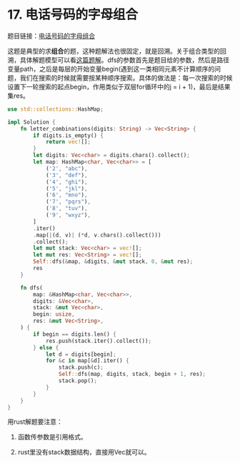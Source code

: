 # 17. 电话号码的字母组合

题目链接：[电话号码的字母组合](https://leetcode.cn/problems/letter-combinations-of-a-phone-number/)

这题是典型的求**组合**的题，这种题解法也很固定，就是回溯。关于组合类型的回溯，具体解题模型可以看[这篇题解](https://leetcode.cn/problems/combination-sum/solution/hui-su-suan-fa-jian-zhi-python-dai-ma-java-dai-m-2/)。dfs的参数首先是题目给的参数，然后是路径变量path，之后是每层的开始变量begin(遇到这一类相同元素不计算顺序的问题，我们在搜索的时候就需要按某种顺序搜索。具体的做法是：每一次搜索的时候设置下一轮搜索的起点begin，作用类似于双层for循环中的j = i + 1)，最后是结果集res。

```rust
use std::collections::HashMap;

impl Solution {
    fn letter_combinations(digits: String) -> Vec<String> {
        if digits.is_empty() {
            return vec![];
        }
        let digits: Vec<char> = digits.chars().collect();
        let map: HashMap<char, Vec<char>> = [
            ('2', "abc"),
            ('3', "def"),
            ('4', "ghi"),
            ('5', "jkl"),
            ('6', "mno"),
            ('7', "pqrs"),
            ('8', "tuv"),
            ('9', "wxyz"),
        ]
        .iter()
        .map(|(d, v)| (*d, v.chars().collect()))
        .collect();
        let mut stack: Vec<char> = vec![];
        let mut res: Vec<String> = vec![];
        Self::dfs(&map, &digits, &mut stack, 0, &mut res);
        res
    }

    fn dfs(
        map: &HashMap<char, Vec<char>>,
        digits: &Vec<char>,
        stack: &mut Vec<char>,
        begin: usize,
        res: &mut Vec<String>,
    ) {
        if begin == digits.len() {
            res.push(stack.iter().collect());
        } else {
            let d = digits[begin];
            for &c in map[&d].iter() {
                stack.push(c);
                Self::dfs(map, digits, stack, begin + 1, res);
                stack.pop();
            }
        }
    }
}
```

用rust解题要注意：

1. 函数传参数是引用格式。

2. rust里没有stack数据结构，直接用Vec就可以。
